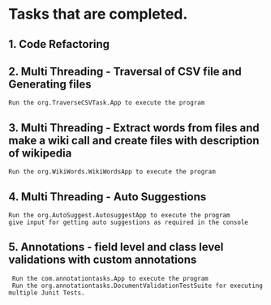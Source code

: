 # Tasks that are completed.

## 1. Code Refactoring

## 2. Multi Threading - Traversal of CSV file and Generating files
    Run the org.TraverseCSVTask.App to execute the program
    
## 3. Multi Threading - Extract words from files and make a wiki call and create files with description of wikipedia
    Run the org.WikiWords.WikiWordsApp to execute the program
    
## 4. Multi Threading - Auto Suggestions 
    Run the org.AutoSuggest.AutosuggestApp to execute the program
    give input for getting auto suggestions as required in the console
    
## 5. Annotations - field level and class level validations with custom annotations
     Run the com.annotationtasks.App to execute the program
     Run the org.annotationtasks.DocumentValidationTestSuite for executing multiple Junit Tests.
     
